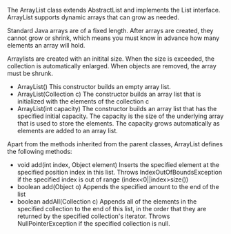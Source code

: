 The ArrayList class extends AbstractList and implements the List interface. ArrayList supports dynamic arrays that
can grow as needed.

Standard Java arrays are of a fixed length. After arrays are created, they cannot grow or shrink, which means you must 
know in advance how many elements an array will hold.

Arraylists are created with an initital size. When the size is exceeded, the collection is automatically enlarged. 
When objects are removed, the array must be shrunk.

- ArrayList()
  This constructor builds an empty array list.
- ArrayList(Collection c)
  The constructor builds an array list that is initialized with the elements of the collection c
- ArrayList(int capacity)
  The constructor builds an array list that has the specified initial capacity. The capacity is the size of the underlying 
  array that is used to store the elements.  The capacity grows automatically as elements are added to an array list.
  
Apart from the methods inherited from the parent classes, ArrayList defines the following methods:

- void add(int index, Object element)
  Inserts the specified element at the specified position index in this list. Throws IndexOutOfBoundsException if the 
  specified index is out of range (index<0||index>size())
- boolean add(Object o)
  Appends the specified amount to the end of the list
- boolean addAll(Collection c)
  Appends all of the elements in the specified collection to the end of this list, in the order that they are returned by the specified collection's iterator. Throws NullPointerException if the specified collection is null.

